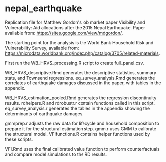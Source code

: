 # nepal_earthquake
Replication file for Matthew Gordon's job market paper Visibility and Vulnerability: Aid allocations after the 2015 Nepal Earthquake. Paper available from: https://sites.google.com/view/mdgordon/.

The starting point for the analysis is the World Bank Household Risk and Vulnerability Survey, available from: https://microdata.worldbank.org/index.php/catalog/3705/related-materials.

First run the WB_HRVS_processing.R script to create full_panel.csv.

WB_HRVS_descriptive.Rmd generates the descriptive statistics, summary stats, and Townsend regressions. eq_survey_analysis.Rmd generates the correlates of earthquake damages discussed in the paper, with tables in the appendix.

WB_HRVS_estimation_pooled.Rmd generates the regression discontinuity results. rdhelpers.R and rdrobustr.r contain functions called in this script. eq_survey_analysis.r generates the tables in the appendix showing the determinants of earthquake damages.

gmmprep.r adjusts the raw data for lifecycle and household composition to prepare it for the structural estimation step. gmm.r uses GMM to calibrate the structural model. VFIfunctions.R contains helper functions used by these scripts.

VFI.Rmd uses the final calibrated value function to perform counterfactuals and compare model simulations to the RD results.
